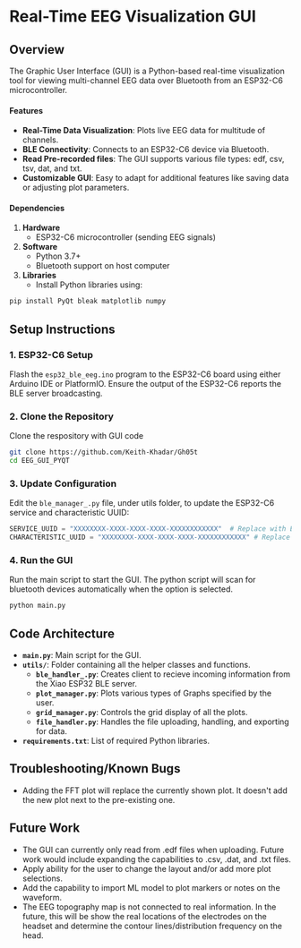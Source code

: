 # Real-Time EEG Visualization GUI

## Overview

The Graphic User Interface (GUI) is a Python-based real-time visualization tool for viewing multi-channel EEG data over Bluetooth from an ESP32-C6 microcontroller. 

#### Features

- **Real-Time Data Visualization**: Plots live EEG data for multitude of channels.
- **BLE Connectivity**: Connects to an ESP32-C6 device via Bluetooth.
- **Read Pre-recorded files**: The GUI supports various file types: edf, csv, tsv, dat, and txt.
- **Customizable GUI**: Easy to adapt for additional features like saving data or adjusting plot parameters.

#### Dependencies
1. **Hardware**
    - ESP32-C6 microcontroller (sending EEG signals)
2. **Software**
    - Python 3.7+
    - Bluetooth support on host computer
3. **Libraries**
    - Install Python libraries using:

```bash
pip install PyQt bleak matplotlib numpy
```

## Setup Instructions

### 1. ESP32-C6 Setup
Flash the ```esp32_ble_eeg.ino``` program to the ESP32-C6 board using either Arduino IDE or PlatformIO. Ensure the output of the ESP32-C6 reports the BLE server broadcasting.

### 2. Clone the Repository
Clone the respository with GUI code

```bash
git clone https://github.com/Keith-Khadar/Gh05t
cd EEG_GUI_PYQT
```

### 3. Update Configuration
Edit the `ble_manager_.py` file, under utils folder, to update the ESP32-C6 service and characteristic UUID:

```python
SERVICE_UUID = "XXXXXXXX-XXXX-XXXX-XXXX-XXXXXXXXXXXX"  # Replace with ESP32 Service UUID
CHARACTERISTIC_UUID = "XXXXXXXX-XXXX-XXXX-XXXX-XXXXXXXXXXXX" # Replace with ESP32 Characteristic UUID
```

### 4. Run the GUI
Run the main script to start the GUI. The python script will scan for bluetooth devices automatically when the option is selected.

```bash
python main.py
```

## Code Architecture

- **`main.py`**: Main script for the GUI.
- **`utils/`**: Folder containing all the helper classes and functions.
  - **`ble_handler_.py`**: Creates client to recieve incoming information from the Xiao ESP32 BLE server.
  - **`plot_manager.py`**: Plots various types of Graphs specified by the user.
  - **`grid_manager.py`**: Controls the grid display of all the plots.
  - **`file_handler.py`**: Handles the file uploading, handling, and exporting for data. 
- **`requirements.txt`**: List of required Python libraries.

## Troubleshooting/Known Bugs
- Adding the FFT plot will replace the currently shown plot. It doesn't add the new plot next to the pre-existing one. 

## Future Work
- The GUI can currently only read from .edf files when uploading. Future work would include expanding the capabilities to .csv, .dat, and .txt files. 
- Apply ability for the user to change the layout and/or add more plot selections.
- Add the capability to import ML model to plot markers or notes on the waveform.
- The EEG topography map is not connected to real information. In the future, this will be show the real locations of the electrodes on the headset and determine the contour lines/distribution frequency on the head. 


